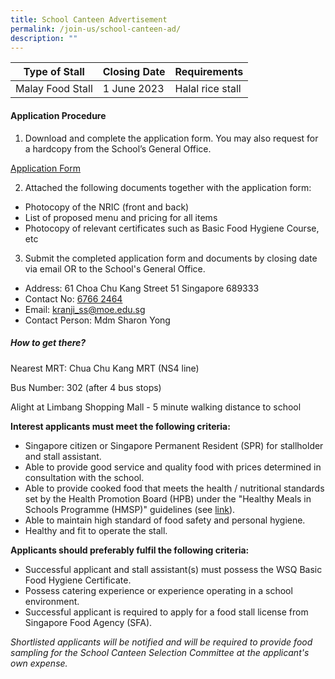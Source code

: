 ```yaml
---
title: School Canteen Advertisement
permalink: /join-us/school-canteen-ad/
description: ""
---
```

| Type of Stall | Closing Date | Requirements |
| -------- | -------- | -------- |
| Malay Food Stall | 1 June 2023 | Halal rice stall |

#### Application Procedure

1. Download and complete the application form. You may also request for a hardcopy from the School’s General Office.

[Application Form](/files/canteen%20application%20form%20bf7%20(2018).pdf)

2. Attached the following documents together with the application form:
* Photocopy of the NRIC (front and back)
* List of proposed menu and pricing for all items
* Photocopy of relevant certificates such as Basic Food Hygiene Course, etc

3. Submit the completed application form and documents by closing date via email OR to the School's General Office.

* Address: 61 Choa Chu Kang Street 51 Singapore 689333
* Contact No: [6766 2464](tel:+6567662464)
* Email: [kranji_ss@moe.edu.sg](mailto:kranji_ss@moe.edu.sg)
* Contact Person: Mdm Sharon Yong

##### How to get there?

Nearest MRT: Chua Chu Kang MRT (NS4 line)

Bus Number: 302 (after 4 bus stops)

Alight at Limbang Shopping Mall - 5 minute walking distance to school

**Interest applicants must meet the following criteria:**
* Singapore citizen or Singapore Permanent Resident (SPR) for stallholder and stall assistant.
* Able to provide good service and quality food with prices determined in consultation with the school.
* Able to provide cooked food that meets the health / nutritional standards set by the Health Promotion Board (HPB) under the "Healthy Meals in Schools Programme (HMSP)" guidelines (see [link](https://www.hpb.gov.sg/schools/school-programmes/healthy-meals-in-schools-programme)).
* Able to maintain high standard of food safety and personal hygiene.
* Healthy and fit to operate the stall.

**Applicants should preferably fulfil the following criteria:**
* Successful applicant and stall assistant(s) must possess the WSQ Basic Food Hygiene Certificate.
* Possess catering experience or experience operating in a school environment.
* Successful applicant is required to apply for a food stall license from Singapore Food Agency (SFA). 

*Shortlisted applicants will be notified and will be required to provide food sampling for the School Canteen Selection Committee at the applicant's own expense.*